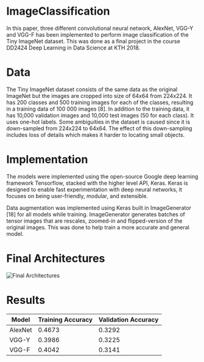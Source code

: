 # ImageClassification
In this paper, three different convolutional neural network, AlexNet, VGG-Y and VGG-F has been implemented to perform image classification of the Tiny ImageNet dataset. This was done as a final project in the course DD2424 Deep Learning in Data Science at KTH 2018.

# Data
The Tiny ImageNet dataset consists of the same data as the original ImageNet but the images are cropped into size of 64x64 from 224x224. It has 200 classes and 500 training images for each of the classes, resulting in a training data of 100 000 images [8]. In addition to the training data, it has 10,000 validation images and 10,000 test images (50 for each class). It uses one-hot labels. Some ambiguities in the dataset is caused since it is down-sampled from 224x224 to 64x64. The effect of this down-sampling includes loss of details which makes it harder to locating small objects.

# Implementation
The models were implemented using the open-source Google deep learning framework Tensorflow, stacked with the higher level API, Keras. Keras is designed to enable fast experimentation with deep neural networks, it focuses on being user-friendly, modular, and extensible.

Data augmentation was implemented using Keras built in ImageGenerator [18] for all models while training. ImageGenerator generates batches of tensor images that are rescales, zoomed-in and flipped-version of the original images. This was done to help train a more accurate and general model.


# Final Architectures
![Final Architectures](https://user-images.githubusercontent.com/13455815/44313523-93bc0080-a40a-11e8-8fab-d461e69636c2.png)

# Results
| Model               | Training Accuracy          | Validation Accuracy| 
| --------------------| ------------- | --------------------------------| 
| AlexNet             | 0.4673        | 0.3292               | 
| VGG-Y               | 0.3986        | 0.3225               | 
| VGG-F               | 0.4042        | 0.3141               | 

